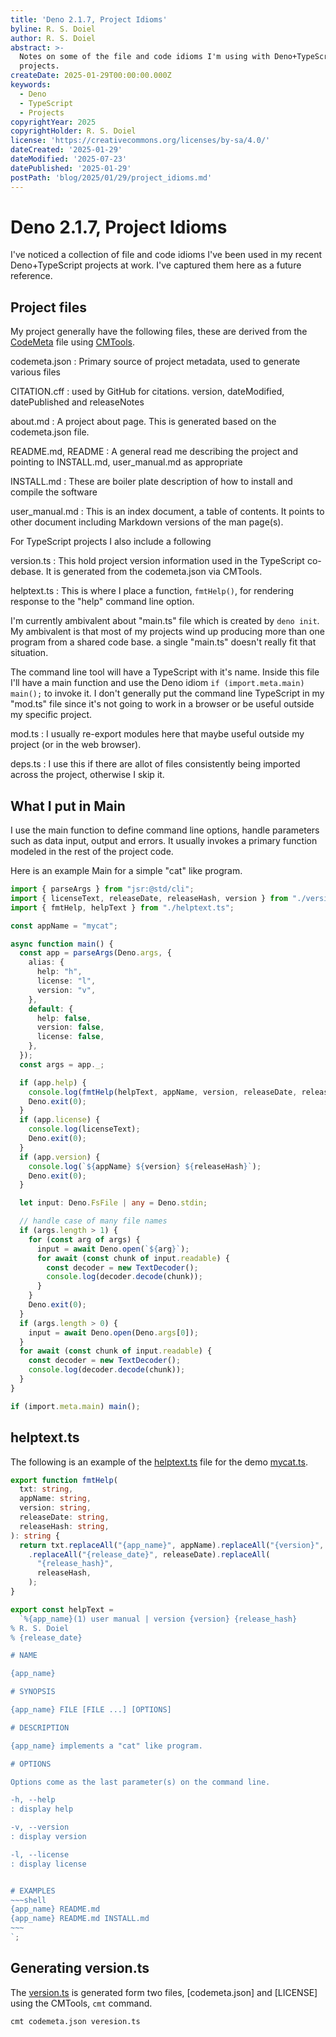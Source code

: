 ```yaml
---
title: 'Deno 2.1.7, Project Idioms'
byline: R. S. Doiel
author: R. S. Doiel
abstract: >-
  Notes on some of the file and code idioms I'm using with Deno+TypeScript
  projects.
createDate: 2025-01-29T00:00:00.000Z
keywords:
  - Deno
  - TypeScript
  - Projects
copyrightYear: 2025
copyrightHolder: R. S. Doiel
license: 'https://creativecommons.org/licenses/by-sa/4.0/'
dateCreated: '2025-01-29'
dateModified: '2025-07-23'
datePublished: '2025-01-29'
postPath: 'blog/2025/01/29/project_idioms.md'
---
```


# Deno 2.1.7, Project Idioms

I've noticed a collection of file and code idioms I've been used in my recent Deno+TypeScript projects at work. I've captured them here as a future reference.

## Project files

My project generally have the following files, these are derived from the [CodeMeta](https://codemeta.github.io) file using [CMTools](https://caltechlibrary.github.io/CMTools).

codemeta.json
: Primary source of project metadata, used to generate various files

CITATION.cff
: used by GitHub for citations. version, dateModified, datePublished and releaseNotes


about.md
: A project about page. This is generated based on the codemeta.json file.

README.md, README
: A general read me describing the project and pointing to INSTALL.md, user_manual.md as appropriate

INSTALL.md
: These are boiler plate description of how to install and compile the software

user_manual.md
: This is an index document, a table of contents. It points to other document including Markdown versions of the man page(s).

For TypeScript projects I also include a following

version.ts
: This hold project version information used in the TypeScript co-debase. It is generated from the codemeta.json via CMTools.

helptext.ts
: This is where I place a function, `fmtHelp()`, for rendering response to the "help" command line option.

I'm currently ambivalent about "main.ts" file which is created by `deno init`. My ambivalent is that most of my projects wind up producing more than one program from a shared code base. a single "main.ts" doesn't really fit that situation.

The command line tool will have a TypeScript with it's name. Inside this file I'll have a main function and use the Deno idiom `if (import.meta.main) main();` to invoke it. I don't generally put the command line  TypeScript in my "mod.ts" file since it's not going to work in a browser or be useful outside my specific project.

mod.ts
: I usually re-export modules here that maybe useful outside my project (or in the web browser).

deps.ts
: I use this if there are allot of files consistently being imported across the project, otherwise I skip it.

## What I put in Main

I use the main function to define command line options, handle parameters such as data input, output and errors. It usually invokes a primary function modeled in the rest of the project code.

Here is an example Main for a simple "cat" like program.

~~~TypeScript
import { parseArgs } from "jsr:@std/cli";
import { licenseText, releaseDate, releaseHash, version } from "./version.ts";
import { fmtHelp, helpText } from "./helptext.ts";

const appName = "mycat";

async function main() {
  const app = parseArgs(Deno.args, {
    alias: {
      help: "h",
      license: "l",
      version: "v",
    },
    default: {
      help: false,
      version: false,
      license: false,
    },
  });
  const args = app._;

  if (app.help) {
    console.log(fmtHelp(helpText, appName, version, releaseDate, releaseHash));
    Deno.exit(0);
  }
  if (app.license) {
    console.log(licenseText);
    Deno.exit(0);
  }
  if (app.version) {
    console.log(`${appName} ${version} ${releaseHash}`);
    Deno.exit(0);
  }

  let input: Deno.FsFile | any = Deno.stdin;

  // handle case of many file names
  if (args.length > 1) {
    for (const arg of args) {
      input = await Deno.open(`${arg}`);
      for await (const chunk of input.readable) {
        const decoder = new TextDecoder();
        console.log(decoder.decode(chunk));
      }
    }
    Deno.exit(0);
  }
  if (args.length > 0) {
    input = await Deno.open(Deno.args[0]);
  }
  for await (const chunk of input.readable) {
    const decoder = new TextDecoder();
    console.log(decoder.decode(chunk));
  }
}

if (import.meta.main) main();
~~~

## helptext.ts

The following is an example of the [helptext.ts](helptext.ts) file for the demo [mycat.ts](mycat.ts).

```TypeScript
export function fmtHelp(
  txt: string,
  appName: string,
  version: string,
  releaseDate: string,
  releaseHash: string,
): string {
  return txt.replaceAll("{app_name}", appName).replaceAll("{version}", version)
    .replaceAll("{release_date}", releaseDate).replaceAll(
      "{release_hash}",
      releaseHash,
    );
}

export const helpText =
  `%{app_name}(1) user manual | version {version} {release_hash}
% R. S. Doiel
% {release_date}

# NAME

{app_name}

# SYNOPSIS

{app_name} FILE [FILE ...] [OPTIONS]

# DESCRIPTION

{app_name} implements a "cat" like program.

# OPTIONS

Options come as the last parameter(s) on the command line.

-h, --help
: display help

-v, --version
: display version

-l, --license
: display license


# EXAMPLES
~~~shell
{app_name} README.md
{app_name} README.md INSTALL.md
~~~
`;
```

## Generating version.ts

The [version.ts](version.ts) is generated form two files, [codemeta.json] and [LICENSE] using the CMTools, `cmt` command.

~~~
cmt codemeta.json veresion.ts
~~~
